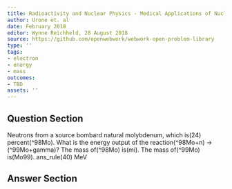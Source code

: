 ```yaml
---
title: Radioactivity and Nuclear Physics - Medical Applications of Nuclear Physics
author: Urone et. al
date: February 2018
editor: Wynne Reichheld, 28 August 2018
source: https://github.com/openwebwork/webwork-open-problem-library
type: ''
tags:
- electron
- energy
- mass
outcomes:
- TBD
assets: ''
---
```


## Question Section 

Neutrons from a source bombard natural molybdenum, which is(24) percent(^98Mo). What is the energy output of the reaction(^98Mo+n) ->(^99Mo+gamma)?
The mass of(^98Mo) is(mi).
The mass of(^99Mo) is(Mo99).
ans_rule(40) MeV



## Answer Section

